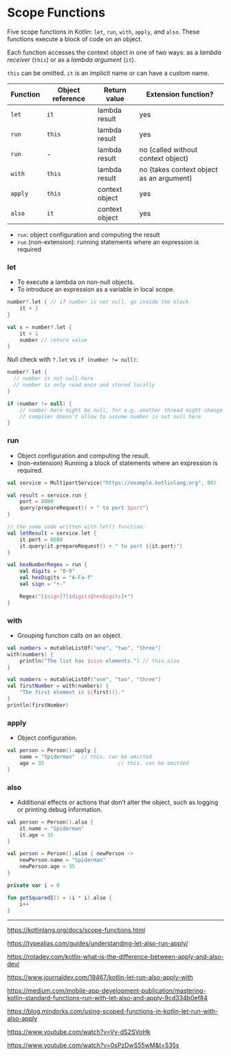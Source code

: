 # Scope Functions

Five scope functions in Kotlin: `let`, `run`, `with`, `apply`, and `also`. These functions execute a block of code on an object.

Each function accesses the context object in one of two ways: as a *lambda receiver* (`this`) or as a *lambda argument* (`it`).

`this` can be omitted. `it` is an implicit name or can have a custom name.

| Function | Object reference | Return value   | Extension function?                      |
| -------- | ---------------- | -------------- | ---------------------------------------- |
| `let`    | `it`             | lambda result  | yes                                      |
| `run`    | `this`           | lambda result  | yes                                      |
| `run`    | -                | lambda result  | no (called without context object)       |
| `with`   | `this`           | lambda result  | no (takes context object as an argument) |
| `apply`  | `this`           | context object | yes                                      |
| `also`   | `it`             | context object | yes                                      |

- `run`: object configuration and computing the result
- `run` (non-extension): running statements where an expression is required



### let

- To execute a lambda on non-null objects.
- To introduce an expression as a variable in local scope.

```kotlin
number?.let { // if number is not null, go inside the block
	it + 1
}
```

```kotlin
val x = number?.let {
	it + 1
	number // return value
}
```

Null check with `?.let` vs `if (number != null)`:

```kotlin
number?.let {
  // number is not null here
  // number is only read once and stored locally
}

if (number != null) {
	// number here might be null, for e.g. another thread might change it
	// compiler doesn't allow to assume number is not null here
}
```



### run

- Object configuration and computing the result.
- (non-extension) Running a block of statements where an expression is required.

```kotlin
val service = MultiportService("https://example.kotlinlang.org", 80)

val result = service.run {
    port = 8080
    query(prepareRequest() + " to port $port")
}

// the same code written with let() function:
val letResult = service.let {
    it.port = 8080
    it.query(it.prepareRequest() + " to port ${it.port}")
}
```

```kotlin
val hexNumberRegex = run {
    val digits = "0-9"
    val hexDigits = "A-Fa-f"
    val sign = "+-"

    Regex("[$sign]?[$digits$hexDigits]+")
}
```



### with

- Grouping function calls on an object.

```kotlin
val numbers = mutableListOf("one", "two", "three")
with(numbers) {
    println("The list has $size elements.") // this.size
}
```

```kotlin
val numbers = mutableListOf("one", "two", "three")
val firstNumber = with(numbers) {
    "The first element is ${first()}."
}
println(firstNumber)
```



### apply

- Object configuration.

```kotlin
val person = Person().apply {
	name = "Spiderman"	// this. can be omitted
	age = 35						// this. can be omitted
}
```



### also

- Additional effects or actions that don’t alter the object, such as logging or printing debug information.

```kotlin
val person = Person().also {
	it.name = "Spiderman"
	it.age = 35
}
```

```kotlin
val person = Person().also { newPerson ->
	newPerson.name = "Spiderman"
	newPerson.age = 35
}
```

```kotlin
private var i = 0

fun getSquaredI() = (i * i).also {
	i++
}
```





------

https://kotlinlang.org/docs/scope-functions.html

https://typealias.com/guides/understanding-let-also-run-apply/

https://rotadev.com/kotlin-what-is-the-difference-between-apply-and-also-dev/

https://www.journaldev.com/19467/kotlin-let-run-also-apply-with

https://medium.com/mobile-app-development-publication/mastering-kotlin-standard-functions-run-with-let-also-and-apply-9cd334b0ef84

https://blog.mindorks.com/using-scoped-functions-in-kotlin-let-run-with-also-apply

https://www.youtube.com/watch?v=Vy-dS2SVoHk

https://www.youtube.com/watch?v=0sPzDwS55wM&t=535s